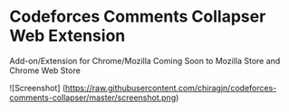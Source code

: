 # Codeforces Comments Collapser Web Extension

Add-on/Extension for Chrome/Mozilla
Coming Soon to Mozilla Store and Chrome Web Store

![Screenshot]
(https://raw.githubusercontent.com/chiragjn/codeforces-comments-collapser/master/screenshot.png)